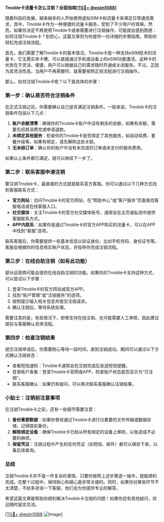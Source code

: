 **Tmoble卡流量卡怎么注销？全面指南[[TG💪+ @esim1088](https://t.me/s/esim1088)]**

随着科技的发展，越来越多的人开始使用虚拟SIM卡和流量卡来满足日常通信需求。其中，Tmoble卡作为一种便捷的流量卡服务，受到了不少用户的青睐。然而，如果你决定不再使用Tmoble卡或者需要进行注销操作，可能就会感到困惑：如何注销Tmoble卡？别担心，这篇文章将为你提供一份详细的步骤指南，帮助你轻松完成注销流程。

首先，我们需要了解Tmoble卡的基本情况。Tmoble卡是一种支持eSIM技术的流量卡，它无需实体卡槽，可以直接通过手机或设备上的eSIM功能激活。这种卡的优势在于灵活、便捷，用户可以根据自己的需求随时开通或关闭服务。不过，正因为其灵活性高，当用户不再需要时，就需要按照正规流程进行注销操作。

那么，如何注销Tmoble卡呢？以下是具体的步骤：

### 第一步：确认是否符合注销条件

在正式注销之前，你需要确认自己是否满足注销条件。一般来说，Tmoble卡的注销条件包括以下几点：
1. **账户余额清零**：确保你的Tmoble卡账户中没有剩余的余额，如果有余额，需要先将其消费完或申请退款。
2. **未绑定其他服务**：检查你的Tmoble卡是否绑定了其他服务，如自动续费、套餐升级等。如果有绑定，请先解除这些关联。
3. **无未结订单**：确认你的账户中没有未完成的订单或未支付的服务费用。

如果以上条件都已满足，就可以继续下一步了。

### 第二步：联系客服申请注销

要注销Tmoble卡，最直接的方式就是联系官方客服。你可以通过以下几种方式找到客服联系方式：
- **官方网站**：访问Tmoble卡的官方网站，在“帮助中心”或“客户服务”页面查找客服电话或在线客服入口。
- **社交媒体**：关注Tmoble卡的官方社交媒体账号，通常会在主页或私信中提供客服联系方式。
- **APP内联系**：如果你是通过Tmoble卡的官方APP购买的流量卡，可以在APP中找到“客服”选项。

联系客服后，你需要提供一些基本信息以验证身份，比如手机号码、身份证号等。客服会根据你的信息核实账户状态，并指导你完成注销流程。

### 第三步：在线自助注销（如有此功能）

部分运营商可能会提供在线自助注销的功能。如果你的Tmoble卡支持这种方式，可以尝试以下步骤：
1. 登录Tmoble卡的官方网站或官方APP。
2. 找到“账户管理”或“注销服务”的选项。
3. 按照提示输入相关信息并提交注销请求。
4. 确认注销后，等待系统处理。

需要注意的是，有些情况下，即使支持在线注销，也可能需要人工审核，因此建议提前与客服确认具体流程。

### 第四步：检查注销结果

提交注销申请后，你需要耐心等待一段时间，直到注销成功。期间可以通过以下方式确认注销状态：
- 查看短信通知：Tmoble卡通常会在注销完成后发送短信提醒。
- 登录账户查看：登录Tmoble卡官网或APP，检查账户状态是否显示为“已注销”。
- 联系客服确认：如果仍有疑问，可以再次联系客服确认注销结果。

### 小贴士：注销前注意事项

在注销Tmoble卡之前，还有一些细节需要注意：
1. **备份重要数据**：如果你曾经通过Tmoble卡进行过重要的文件传输或数据存储，记得提前备份。
2. **解除绑定设备**：确保Tmoble卡已经从所有绑定的设备上移除，以免造成不必要的麻烦。
3. **保留凭证**：注销过程中产生的任何凭证（如短信、邮件）都可以保存下来，以备后续查询。

### 总结

注销Tmoble卡并不是一件复杂的事情，只要你按照上述步骤逐一操作，就能顺利完成。在整个过程中，保持耐心和细心是非常关键的。同时，如果你对某些环节不太清楚，不妨多咨询一下客服，他们会为你提供专业的解答。

希望这篇文章能帮助你顺利解决Tmoble卡注销的问题！如果你还有其他疑问，欢迎随时留言交流。

[[TG💪+ @esim1088](https://t.me/s/esim1088) ![Image](https://i.postimg.cc/4NQfJmqS/Snipaste-2025-05-13-00-14-12.png)]